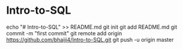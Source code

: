 # Intro-to-SQL
echo "# Intro-to-SQL" >> README.md
git init
git add README.md
git commit -m "first commit"
git remote add origin https://github.com/bhaiji4/Intro-to-SQL.git
git push -u origin master
